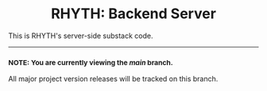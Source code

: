 <h1 align="center">RHYTH: Backend Server</h1>

<p>This is RHYTH's server-side substack code.</p>

---

<h3><small><b>NOTE: </b>You are currently viewing the <i>main</i> branch.</small></h3>

<p>All major project version releases will be tracked on this branch.</p>
